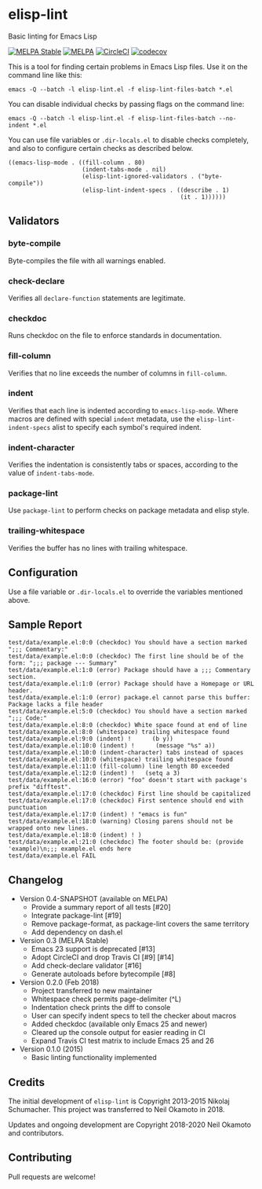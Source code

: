 elisp-lint
==========

Basic linting for Emacs Lisp

[![MELPA Stable](https://stable.melpa.org/packages/elisp-lint-badge.svg)](https://stable.melpa.org/#/elisp-lint)
[![MELPA](https://melpa.org/packages/elisp-lint-badge.svg)](https://melpa.org/#/elisp-lint)
[![CircleCI](https://img.shields.io/circleci/project/github/gonewest818/elisp-lint.svg)](https://circleci.com/gh/gonewest818/elisp-lint)
[![codecov](https://codecov.io/gh/gonewest818/elisp-lint/branch/master/graph/badge.svg)](https://codecov.io/gh/gonewest818/elisp-lint)

This is a tool for finding certain problems in Emacs Lisp files. Use it on the command line like this:

    emacs -Q --batch -l elisp-lint.el -f elisp-lint-files-batch *.el

You can disable individual checks by passing flags on the command line:

    emacs -Q --batch -l elisp-lint.el -f elisp-lint-files-batch --no-indent *.el

You can use file variables or `.dir-locals.el` to disable checks completely, and
also to configure certain checks as described below.

    ((emacs-lisp-mode . ((fill-column . 80)
                         (indent-tabs-mode . nil)
                         (elisp-lint-ignored-validators . ("byte-compile"))
                         (elisp-lint-indent-specs . ((describe . 1)
                                                     (it . 1))))))

Validators
----------

### byte-compile ###

Byte-compiles the file with all warnings enabled.

### check-declare ###

Verifies all `declare-function` statements are legitimate.

### checkdoc ###

Runs checkdoc on the file to enforce standards in documentation.

### fill-column ###

Verifies that no line exceeds the number of columns in `fill-column`.

### indent ###

Verifies that each line is indented according to `emacs-lisp-mode`. Where macros
are defined with special `indent` metadata, use the `elisp-lint-indent-specs` alist
to specify each symbol's required indent.

### indent-character ###

Verifies the indentation is consistently tabs or spaces, according to the value
of `indent-tabs-mode`.

### package-lint ###

Use `package-lint` to perform checks on package metadata and elisp style.

### trailing-whitespace ###

Verifies the buffer has no lines with trailing whitespace.

Configuration
-------------

Use a file variable or `.dir-locals.el` to override the variables mentioned
above.

Sample Report
-------------

``` text
test/data/example.el:0:0 (checkdoc) You should have a section marked ";;; Commentary:"
test/data/example.el:0:0 (checkdoc) The first line should be of the form: ";;; package --- Summary"
test/data/example.el:1:0 (error) Package should have a ;;; Commentary section.
test/data/example.el:1:0 (error) Package should have a Homepage or URL header.
test/data/example.el:1:0 (error) package.el cannot parse this buffer: Package lacks a file header
test/data/example.el:5:0 (checkdoc) You should have a section marked ";;; Code:"
test/data/example.el:8:0 (checkdoc) White space found at end of line
test/data/example.el:8:0 (whitespace) trailing whitespace found
test/data/example.el:9:0 (indent) !      (b y))
test/data/example.el:10:0 (indent) ! 	  (message "%s" a))  
test/data/example.el:10:0 (indent-character) tabs instead of spaces
test/data/example.el:10:0 (whitespace) trailing whitespace found
test/data/example.el:11:0 (fill-column) line length 80 exceeded
test/data/example.el:12:0 (indent) !   (setq a 3)
test/data/example.el:16:0 (error) "foo" doesn't start with package's prefix "difftest".
test/data/example.el:17:0 (checkdoc) First line should be capitalized
test/data/example.el:17:0 (checkdoc) First sentence should end with punctuation
test/data/example.el:17:0 (indent) ! "emacs is fun"
test/data/example.el:18:0 (warning) Closing parens should not be wrapped onto new lines.
test/data/example.el:18:0 (indent) ! )
test/data/example.el:21:0 (checkdoc) The footer should be: (provide 'example)\n;;; example.el ends here
test/data/example.el FAIL
```

Changelog
---------

* Version 0.4-SNAPSHOT (available on MELPA)
   - Provide a summary report of all tests [#20]
   - Integrate package-lint [#19]
   - Remove package-format, as package-lint covers the same territory
   - Add dependency on dash.el
* Version 0.3 (MELPA Stable)
   - Emacs 23 support is deprecated [#13]
   - Adopt CircleCI and drop Travis CI [#9] [#14]
   - Add check-declare validator [#16]
   - Generate autoloads before bytecompile [#8]
* Version 0.2.0 (Feb 2018)
   - Project transferred to new maintainer
   - Whitespace check permits page-delimiter (^L)
   - Indentation check prints the diff to console
   - User can specify indent specs to tell the checker about macros
   - Added checkdoc (available only Emacs 25 and newer)
   - Cleared up the console output for easier reading in CI
   - Expand Travis CI test matrix to include Emacs 25 and 26
* Version 0.1.0 (2015)
   - Basic linting functionality implemented

Credits
-------

The initial development of `elisp-lint` is Copyright 2013-2015 Nikolaj
Schumacher. This project was transferred to Neil Okamoto in 2018.

Updates and ongoing development are Copyright 2018-2020 Neil Okamoto and contributors.

Contributing
------------

Pull requests are welcome!
